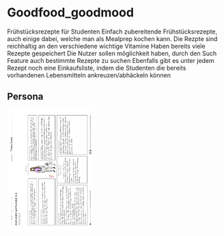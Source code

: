 # Goodfood_goodmood
Frühstücksrezepte für Studenten
Einfach zubereitende Frühstücksrezepte, auch einige dabei, welche man als Mealprep kochen kann. Die Rezpte sind reichhaltig an den verschiedene wichtige Vitamine 
Haben bereits viele Rezepte gespeichert
Die Nutzer sollen möglichkeit haben, durch den Such Feature auch bestimmte Rezepte zu suchen 
Ebenfalls gibt es unter jedem Rezept noch eine Einkaufsliste, indem die Studenten die bereits vorhandenen Lebensmitteln ankreuzen/abhäckeln können

## Persona
<img src="Persona1.pdf" alt="persona" style="width:200px;"/>

